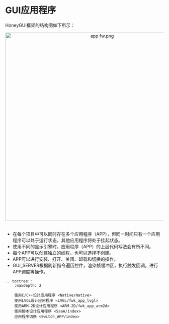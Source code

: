 # GUI应用程序

HoneyGUI框架的结构图如下所示：
  
  
<div style="text-align: center"><img width= "600" src="https://foruda.gitee.com/images/1721199084691160190/537fa787_13408154.png" alt="app fw.png"></div><br/>

  +  在每个项目中可以同时存在多个应用程序（APP），但同一时间只有一个应用程序可以处于运行状态，其他应用程序将处于挂起状态。
  +  使用不同的显示引擎时，应用程序（APP）的上层代码写法会有所不同。
  +  每个APP可以创建独立的线程，也可以选择不创建。
  +  APP可以进行安装、打开、关闭、卸载和切换的操作。
  +  GUI_SERVER根据刷新指令遍历控件，渲染帧缓冲区，执行触发回调，进行APP调度等操作。


```eval_rst
.. toctree::
    :maxdepth: 2

    使用C/C++设计应用程序 <Native/Native>
    使用LVGL设计应用程序 <LVGL/fwk_app_lvgl>
    使用ARM-2D设计应用程序 <ARM-2D/fwk_app_arm2d>
    使用脚本设计应用程序 <SaaA/index>
    应用程序切换 <Switch_APP/index>
```

